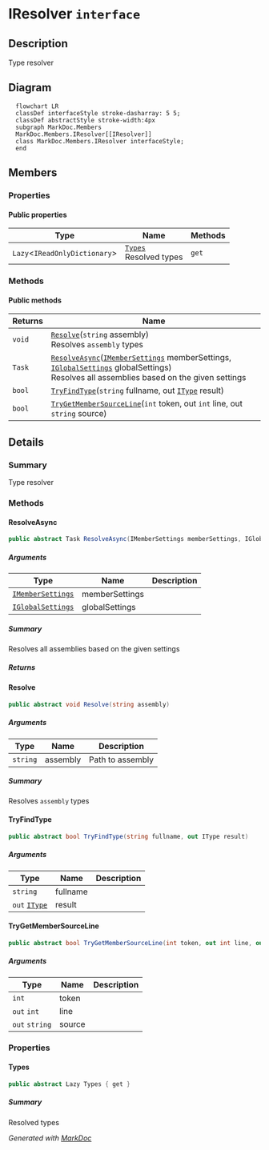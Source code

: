 # IResolver `interface`

## Description
Type resolver

## Diagram
```mermaid
  flowchart LR
  classDef interfaceStyle stroke-dasharray: 5 5;
  classDef abstractStyle stroke-width:4px
  subgraph MarkDoc.Members
  MarkDoc.Members.IResolver[[IResolver]]
  class MarkDoc.Members.IResolver interfaceStyle;
  end
```

## Members
### Properties
#### Public  properties
| Type | Name | Methods |
| --- | --- | --- |
| `Lazy`&lt;`IReadOnlyDictionary`&gt; | [`Types`](markdoc/members/IResolver.md#types)<br>Resolved types | `get` |

### Methods
#### Public  methods
| Returns | Name |
| --- | --- |
| `void` | [`Resolve`](markdoc/members/IResolver.md#resolve)(`string` assembly)<br>Resolves `assembly` types |
| `Task` | [`ResolveAsync`](markdoc/members/IResolver.md#resolveasync)([`IMemberSettings`](./IMemberSettings.md) memberSettings, [`IGlobalSettings`](../core/IGlobalSettings.md) globalSettings)<br>Resolves all assemblies based on the given settings |
| `bool` | [`TryFindType`](markdoc/members/IResolver.md#tryfindtype)(`string` fullname, out [`IType`](types/IType.md) result) |
| `bool` | [`TryGetMemberSourceLine`](markdoc/members/IResolver.md#trygetmembersourceline)(`int` token, out `int` line, out `string` source) |

## Details
### Summary
Type resolver

### Methods
#### ResolveAsync
```csharp
public abstract Task ResolveAsync(IMemberSettings memberSettings, IGlobalSettings globalSettings)
```
##### Arguments
| Type | Name | Description |
| --- | --- | --- |
| [`IMemberSettings`](./IMemberSettings.md) | memberSettings |   |
| [`IGlobalSettings`](../core/IGlobalSettings.md) | globalSettings |   |

##### Summary
Resolves all assemblies based on the given settings

##### Returns


#### Resolve
```csharp
public abstract void Resolve(string assembly)
```
##### Arguments
| Type | Name | Description |
| --- | --- | --- |
| `string` | assembly | Path to assembly |

##### Summary
Resolves `assembly` types

#### TryFindType
```csharp
public abstract bool TryFindType(string fullname, out IType result)
```
##### Arguments
| Type | Name | Description |
| --- | --- | --- |
| `string` | fullname |   |
| `out` [`IType`](types/IType.md) | result |   |

#### TryGetMemberSourceLine
```csharp
public abstract bool TryGetMemberSourceLine(int token, out int line, out string source)
```
##### Arguments
| Type | Name | Description |
| --- | --- | --- |
| `int` | token |   |
| `out` `int` | line |   |
| `out` `string` | source |   |

### Properties
#### Types
```csharp
public abstract Lazy Types { get }
```
##### Summary
Resolved types

*Generated with* [*MarkDoc*](https://github.com/hailstorm75/MarkDoc.Core)
